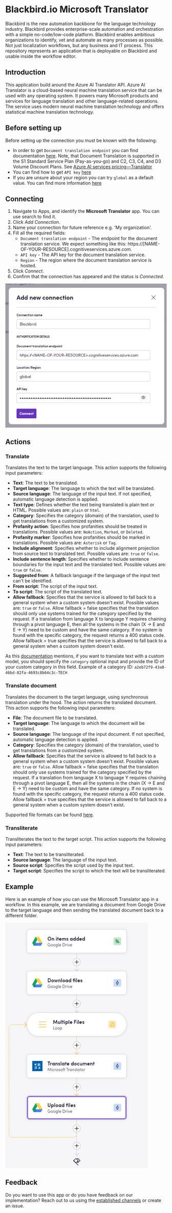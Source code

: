 # Blackbird.io Microsoft Translator

Blackbird is the new automation backbone for the language technology industry. Blackbird provides enterprise-scale automation and orchestration with a simple no-code/low-code platform. Blackbird enables ambitious organizations to identify, vet and automate as many processes as possible. Not just localization workflows, but any business and IT process. This repository represents an application that is deployable on Blackbird and usable inside the workflow editor.

## Introduction

<!-- begin docs -->

This application build around the Azure AI Translator API. Azure AI Translator is a cloud-based neural machine translation service that can be used with any operating system. It powers many Microsoft products and services for language translation and other language-related operations. The service uses modern neural machine translation technology and offers statistical machine translation technology.

## Before setting up

Before setting up the connection you must be known with the following:

- In order to get `Document translation endpoint` you can find documentation [here](https://learn.microsoft.com/en-us/azure/ai-services/translator/document-translation/how-to-guides/use-rest-api-programmatically?tabs=csharp#retrieve-your-key-and-custom-domain-endpoint). Note, that Document Translation is supported in the S1 Standard Service Plan (Pay-as-you-go) and C2, C3, C4, and D3 Volume Discount Plans. See [Azure AI services pricing—Translator](https://azure.microsoft.com/en-us/pricing/details/cognitive-services/translator/)
- You can find how to get `API key` [here](https://learn.microsoft.com/en-us/azure/ai-services/translator/document-translation/how-to-guides/use-rest-api-programmatically?tabs=csharp#prerequisites)
- If you are unsure about your region you can try `global` as a default value. You can find more information [here](https://learn.microsoft.com/en-us/azure/ai-services/translator/document-translation/how-to-guides/create-use-managed-identities)

## Connecting

1. Navigate to Apps, and identify the **Microsoft Translator** app. You can use search to find it.
2. Click _Add Connection_.
3. Name your connection for future reference e.g. 'My organization'.
4. Fill all the required fields:
   - `Document translation endpoint` - The endpoint for the document translation service. We expect something like this: https://[NAME-OF-YOUR-RESOURCE].cognitiveservices.azure.com.
   - `API key` - The API key for the document translation service.
   - `Region` - The region where the document translation service is hosted.
5. Click _Connect_.
6. Confirm that the connection has appeared and the status is _Connected_.

![Connection](image/README/connection.png)

## Actions

### **Translate**
Translates the text to the target language. This action supports the following input parameters:

- **Text**: The text to be translated.
- **Target language**: The language to which the text will be translated.
- **Source language**: The language of the input text. If not specified, automatic language detection is applied.
- **Text type**: Defines whether the text being translated is plain text or HTML. Possible values are: `plain` or `html`.
- **Category**: Specifies the category (domain) of the translation, used to get translations from a customized system.
- **Profanity action**: Specifies how profanities should be treated in translations. Possible values are: `NoAction`, `Marked`, or `Deleted`.
- **Profanity marker**: Specifies how profanities should be marked in translations. Possible values are: `Asterisk` or `Tag`.
- **Include alignment**: Specifies whether to include alignment projection from source text to translated text. Possible values are: `true` or `false`.
- **Include sentence length**: Specifies whether to include sentence boundaries for the input text and the translated text. Possible values are: `true` or `false`.
- **Suggested from**: A fallback language if the language of the input text can't be identified.
- **From script**: The script of the input text.
- **To script**: The script of the translated text.
- **Allow fallback**: Specifies that the service is allowed to fall back to a general system when a custom system doesn't exist. Possible values are: `true` or `false`. Allow fallback = false specifies that the translation should only use systems trained for the category specified by the request. If a translation from language X to language Y requires chaining through a pivot language E, then all the systems in the chain (X → E and E → Y) need to be custom and have the same category. If no system is found with the specific category, the request returns a 400 status code. Allow fallback = true specifies that the service is allowed to fall back to a general system when a custom system doesn't exist.

As this [documentation](https://learn.microsoft.com/en-us/azure/ai-services/translator/custom-translator/how-to/translate-with-custom-model) mentions, if you want to translate text with a custom model, you should specify the `category` optional input and provide the ID of your custom category in this field.
Example of a category ID: `a2eb72f9-43a8-46bd-82fa-4693c8b64c3c-TECH`

### **Translate document**
Translates the document to the target language, using synchronous translation under the hood. The action returns the translated document. This action supports the following input parameters:

- **File**: The document file to be translated.
- **Target language**: The language to which the document will be translated.
- **Source language**: The language of the input document. If not specified, automatic language detection is applied.
- **Category**: Specifies the category (domain) of the translation, used to get translations from a customized system.
- **Allow fallback**: Specifies that the service is allowed to fall back to a general system when a custom system doesn't exist. Possible values are: `true` or `false`.  Allow fallback = false specifies that the translation should only use systems trained for the category specified by the request. If a translation from language X to language Y requires chaining through a pivot language E, then all the systems in the chain (X → E and E → Y) need to be custom and have the same category. If no system is found with the specific category, the request returns a 400 status code. Allow fallback = true specifies that the service is allowed to fall back to a general system when a custom system doesn't exist.

Supported file formats can be found [here](https://learn.microsoft.com/en-us/azure/ai-services/translator/document-translation/overview#batch-supported-document-formats).

### **Transliterate**
Transliterates the text to the target script. This action supports the following input parameters:

- **Text**: The text to be transliterated.
- **Source language**: The language of the input text.
- **Source script**: Specifies the script used by the input text.
- **Target script**: Specifies the script to which the text will be transliterated.

## Example 

Here is an example of how you can use the Microsoft Translator app in a workflow. In this example, we are translating a document from Google Drive to the target language and then sending the translated document back to a different folder.

![Example](image/README/example.png)

## Feedback

Do you want to use this app or do you have feedback on our implementation? Reach out to us using the [established channels](https://www.blackbird.io/) or create an issue.

<!-- end docs -->